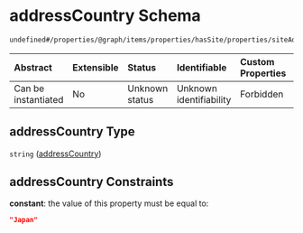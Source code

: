 # addressCountry Schema

```txt
undefined#/properties/@graph/items/properties/hasSite/properties/siteAddress/properties/addressCountry
```



| Abstract            | Extensible | Status         | Identifiable            | Custom Properties | Additional Properties | Access Restrictions | Defined In                                                                     |
| :------------------ | :--------- | :------------- | :---------------------- | :---------------- | :-------------------- | :------------------ | :----------------------------------------------------------------------------- |
| Can be instantiated | No         | Unknown status | Unknown identifiability | Forbidden         | Allowed               | none                | [ndl-isil.schema.json*](../../out/ndl-isil.schema.json "open original schema") |

## addressCountry Type

`string` ([addressCountry](ndl-isil-properties-json-ld-graph-organization-properties-hassite-properties-siteaddress-properties-addresscountry.md))

## addressCountry Constraints

**constant**: the value of this property must be equal to:

```json
"Japan"
```
